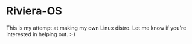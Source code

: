# Riviera-OS
This is my attempt at making my own Linux distro. Let me know if you're interested in helping out. :-)

